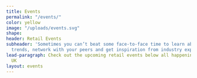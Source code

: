 ```yaml
---
title: Events
permalink: "/events/"
color: yellow
image: "/uploads/events.svg"
shape: 
header: Retail Events
subheader: 'Sometimes you can’t beat some face-to-face time to learn about the latest
  trends, network with your peers and get inspiration from industry experts. '
lead-paragraph: Check out the upcoming retail events below all happening here in the
  UK
layout: events
---
```


